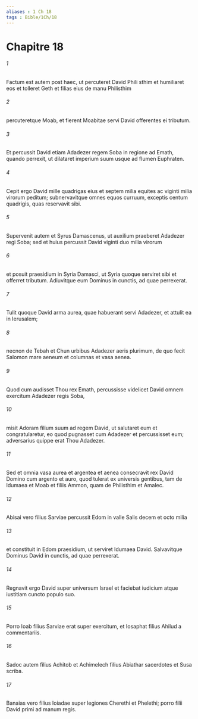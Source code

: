 ```yaml
---
aliases : 1 Ch 18
tags : Bible/1Ch/18
---
```


# Chapitre 18

###### 1
Factum est autem post haec, ut percuteret David Phili sthim et humiliaret eos et tolleret Geth et filias eius de manu Philisthim 
###### 2
percuteretque Moab, et fierent Moabitae servi David offerentes ei tributum.
###### 3
Et percussit David etiam Adadezer regem Soba in regione ad Emath, quando perrexit, ut dilataret imperium suum usque ad flumen Euphraten. 
###### 4
Cepit ergo David mille quadrigas eius et septem milia equites ac viginti milia virorum peditum; subnervavitque omnes equos curruum, exceptis centum quadrigis, quas reservavit sibi. 
###### 5
Supervenit autem et Syrus Damascenus, ut auxilium praeberet Adadezer regi Soba; sed et huius percussit David viginti duo milia virorum 
###### 6
et posuit praesidium in Syria Damasci, ut Syria quoque serviret sibi et offerret tributum. Adiuvitque eum Dominus in cunctis, ad quae perrexerat. 
###### 7
Tulit quoque David arma aurea, quae habuerant servi Adadezer, et attulit ea in Ierusalem; 
###### 8
necnon de Tebah et Chun urbibus Adadezer aeris plurimum, de quo fecit Salomon mare aeneum et columnas et vasa aenea.
###### 9
Quod cum audisset Thou rex Emath, percussisse videlicet David omnem exercitum Adadezer regis Soba, 
###### 10
misit Adoram filium suum ad regem David, ut salutaret eum et congratularetur, eo quod pugnasset cum Adadezer et percussisset eum; adversarius quippe erat Thou Adadezer. 
###### 11
Sed et omnia vasa aurea et argentea et aenea consecravit rex David Domino cum argento et auro, quod tulerat ex universis gentibus, tam de Idumaea et Moab et filiis Ammon, quam de Philisthim et Amalec.
###### 12
Abisai vero filius Sarviae percussit Edom in valle Salis decem et octo milia 
###### 13
et constituit in Edom praesidium, ut serviret Idumaea David. Salvavitque Dominus David in cunctis, ad quae perrexerat.
###### 14
Regnavit ergo David super universum Israel et faciebat iudicium atque iustitiam cuncto populo suo. 
###### 15
Porro Ioab filius Sarviae erat super exercitum, et Iosaphat filius Ahilud a commentariis. 
###### 16
Sadoc autem filius Achitob et Achimelech filius Abiathar sacerdotes et Susa scriba. 
###### 17
Banaias vero filius Ioiadae super legiones Cherethi et Phelethi; porro filii David primi ad manum regis.
